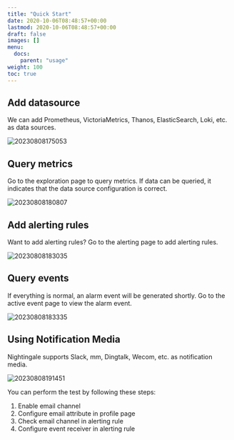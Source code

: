 ```yaml
---
title: "Quick Start"
date: 2020-10-06T08:48:57+00:00
lastmod: 2020-10-06T08:48:57+00:00
draft: false
images: []
menu:
  docs:
    parent: "usage"
weight: 100
toc: true
---
```


## Add datasource

We can add Prometheus, VictoriaMetrics, Thanos, ElasticSearch, Loki, etc. as data sources.

![20230808175053](https://download.flashcat.cloud/ulric/20230808175053.png)

## Query metrics

Go to the exploration page to query metrics. If data can be queried, it indicates that the data source configuration is correct.

![20230808180807](https://download.flashcat.cloud/ulric/20230808180807.png)

## Add alerting rules

Want to add alerting rules? Go to the alerting page to add alerting rules.

![20230808183035](https://download.flashcat.cloud/ulric/20230808183035.png)

## Query events

If everything is normal, an alarm event will be generated shortly. Go to the active event page to view the alarm event.

![20230808183335](https://download.flashcat.cloud/ulric/20230808183335.png)

## Using Notification Media

Nightingale supports Slack, mm, Dingtalk, Wecom, etc. as notification media. 

![20230808191451](https://download.flashcat.cloud/ulric/20230808191451.png)

You can perform the test by following these steps:

1. Enable email channel
2. Configure email attribute in profile page
3. Check email channel in alerting rule
4. Configure event receiver in alerting rule
